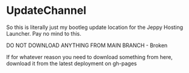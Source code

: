 # UpdateChannel

So this is literally just my bootleg update location for the Jeppy Hosting Launcher. Pay no mind to this.

DO NOT DOWNLOAD ANYTHING FROM MAIN BRANCH - Broken

If for whatever reason you need to download something from here, download it from the latest deployment on gh-pages
 

